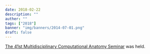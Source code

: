 ```yaml
---
date: 2018-02-22
description: ""
auther: ""
tags: ["2018"]
banner: "img/banners/2014-07-01.png"
draft: false
---
```

[The 41st Multidisciplinary Computational Anatomy Seminar](http://wiki.tagen-compana.org/mediawiki/index.php/%E7%AC%AC41%E5%9B%9E_%E7%A7%91%E7%A0%94%E8%B2%BB%E6%96%B0%E5%AD%A6%E8%A1%93%E9%A0%98%E5%9F%9F%E3%80%8C%E5%A4%9A%E5%85%83%E8%A8%88%E7%AE%97%E8%A7%A3%E5%89%96%E5%AD%A6%E3%80%8D%E3%82%BB%E3%83%9F%E3%83%8A%E3%83%BC) was held.
<!--more-->
